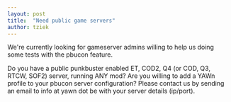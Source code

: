 ```yaml
---
layout: post
title:  "Need public game servers"
author: tziek
---
```


We're currently looking for gameserver admins willing to help us doing some tests with the pbucon feature. 

Do you have a public punkbuster enabled ET, COD2, Q4 (or COD, Q3, RTCW, SOF2) server, running ANY mod? Are you willing to add a YAWn profile to your pbucon server configuration? Please contact us by sending an email to info at yawn dot be with your server details (ip/port).